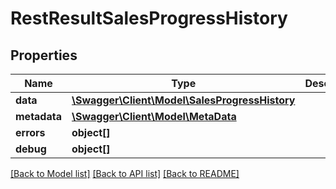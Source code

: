 # RestResultSalesProgressHistory

## Properties

 Name         | Type                                                                      | Description | Notes      
--------------|---------------------------------------------------------------------------|-------------|------------
 **data**     | [**\Swagger\Client\Model\SalesProgressHistory**](SalesProgressHistory.md) |             | [optional] 
 **metadata** | [**\Swagger\Client\Model\MetaData**](MetaData.md)                         |             | [optional] 
 **errors**   | **object[]**                                                              |             | [optional] 
 **debug**    | **object[]**                                                              |             | [optional] 

[[Back to Model list]](../README.md#documentation-for-models) [[Back to API list]](../README.md#documentation-for-api-endpoints) [[Back to README]](../README.md)


